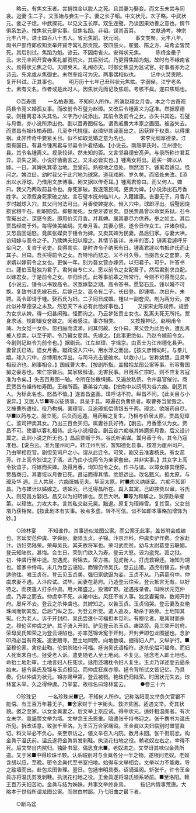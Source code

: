 <!-- { "loadSidebar": true } -->
　　略云。有焦文玉者。尝捐馆金以脱人之死。且其妻为娶妾。而文玉未尝与同衾。迨妻 生二子。文玉始与妾生一子。妻之长子韬。中文状元。次子略。中武状元。妾之子熄。中武探花。以见文玉长厚。双生连璧。乃谈因果劝善之意也。情节俱系生造。惟焦状元是实事。但焦名蹈。非韬。误其音耳。 
　　文献通考。神宗元丰八年。进士四百八十五人。省元焦蹈。状元同。 
　　事文类聚。元丰八年。尙书户部侍郞权知贡举开寳寺寓礼部贡院。夜四鼓火。翟曼、陈之方、马希孟皆焚死。其后别试。焦蹈为魁。谚云。不因南省火。安得状元焦。 
　　陈绛金罍子云。宋元丰间开寳寺寓礼部贡院火。其后别试。乃更得焦蹈为魁。故时有不缘南省火。焉得状元焦之句。天顺癸未。礼闱亦灾。时御史焦显为监试官。好事者亦为之诗云。先兆或从焦御史。未然奎焰可为灾。两事偶相似也。 
　　记中火焚贡院。复开科试。正其事也。 
　　明万历十七年己丑科状元焦竑。字弱侯。江宁老名士。素有文名。作者或是此时人。因焦状元而记及焦蹈。考核不眞。遂曰焦韬也。 

　　○百寿图 
　　一名柏寿图。不知何人所作。所演赵璋女月香。本之今古奇观两县令竞义婚孤女事。而改前令石璧为赵璋。又改后令锺离义为寇准。然据厚德录。则锺离君本失其名。义字乃小说添出。其前令及前令之女。亦失书其姓。石璧与月香。亦小说所添出也。剧以百寿图标名。谓贵戚曹大本家之画图。被盗失去。而贾昌有祖传柏寿图。几至李代桃僵。赵璋辩其诬而出之。因获罪于权贵。以得重祸。此非传奇中要紧关目。似不如取竞婚之意为名也。 
　　宋李元纲厚德录。江南有国日。有县令锺离君与邻县令许君结婚。【小说云。南唐李氏时。江州德化县。其令名锺离义。视录较详。然未知的否。又言邻县德安髙尹。与录所称许君互异。录失之简。小说好凿凿言之。又未必皆实也。】锺离女将出。适买一婢以从嫁。一日。其婢执箕帚治地。至堂前。熟视地之窊处。恻然泪下。锺离君适见。怪问之。婢泣曰。幼时我父于此穴地为球窝。道我戏剧。岁久矣。而窊处未改。【添出以水浮球。乃借用文彦博事。剧又据以传奇耳。】锺离君惊曰。而父何人。婢曰。我父乃两政前县令也。身死家破。我遂落民间。更卖为婢。【小说添出石月香姓字。又添叙身死家破之故。言石璧本抚州临川人。入籍建康。丧妻无子。月香八岁时蹴球入穴。其父问何法可出。月香使婢提水。倾入穴中。球即浮出。后璧因烧损官粮千石。削职赔偿。抑郁而死。女使牙婆官卖。县民贾昌曾以命案系狱。石令雪寃出之。深感令恩。即用价买月香。幷其婢。属其妻尽力供养。奉之如主。其后贾昌经商于外。每得佳美紬绢。先奉月香。其妻心愤。遂令日作女工。幷诸杂役。又恐昌回诟怒。竟属张媒卖于锺令为婢。又卖其婢为民妻。昌后归家。与妻大哄。访知嫁与高令之子。乃赎婢夫妇以赠之。其情节甚详。未审的否。】锺离君遽呼牙侩问之。复咨于老吏。具得其实。是时许令子纳釆有日。锺离君遽以书抵许氏而止其子。且曰。吾买得前令之女。吾特怜而悲之。义不可久辱。当掇吾女之奁篚。先求婿以嫁前令之女也。更俟一年。别为吾女营办嫁资。以归君子。可乎。许答书曰。蘧伯玉耻独为君子。君何自专仁义。愿以前令之女配吾子。然后君别求良配。以嫁君女。于是前令之女。卒归许氏。此等事前辈之所常行。今则不可得而见矣。【小说云。锺令以书致高令。求宽嫁娶之期。高令答书。愿娶石氏。锺以婚不可换。复致书请先嫁石氏。后嫁己女。高令有二子。长曰登。即锺壻。次曰升。未聘。高令即请于锺。娶石氏为妇。二子同日成婚。锺以一副奁资。剖为两分云。按此似补厚德录之未及。然恐天下未必有此恰好事也。】 
　　又按宋史陈规传。规尝为女求从婢。得一妇甚闲雅。怪而询之。乃云梦张贡士女也。乱离夫死无所托。鬻身求活。规即辍女奁嫁之。闻者感泣。事亦相类。 
　　又按搜神记。赵明甫令蒲。为女觅一女仆。忽扫庭而流涕。问其何故。女仆曰。某父尝为此邑令。遭乱离被人掠卖。以至于斯。令乃辍女奁具。先嫁之。【此事更绝似。乃赵令嫁前令女。今剧则记赵令为前令也。】据剧云。江左赵璋、字瑶京。由贡士为江州德化县尹。妻曾氏已故。遗女月香。蹴踘滚入穴中。用水浮之而出。【按文彦博幼时。与羣儿嬉。球入穴中。彦博用水浮出。与司马光击瓮破水。以救小儿。皆称幼慧。且具宰相经济也。剧事相合。】国戚曹大本。【按剧所指。盖掇拾龙图公案等事。形容曹国舅之豪恶也。宋仁宗曹后。其家极醇谨。无害民事。且旣系仁宗时。则不应复言寇准为令矣。】失去百寿图一轴。令所在张檄缉捕。又遍放私债。令州县官催讨。商民贾昌有祖传柏寿图。王维所画。妻弟谷六痴。【按南中以鸱鸮为谷六痴。剧恶其人。为标此名也。怒昌不恤。】遂首昌盗画。璋呼诘不符。纵昌不问。【此关目与小说异。】又医人华■等以征债事。具呈于县。璋遍召负曹债者。取曹券当堂毁之。又捶曹所遣役。役乃构祸。罢璋官。且追璋抵偿债银五千两。璋忿。欲服药自尽。华■以药与之。服立死。后负而远遁。用药解之复生。乃相与侨居太原。贾昌见璋亡。监司押卖其女。乃出三百金买归。属妻谷氏好待。【剧云。月香愿认为女。贾昌不可。使妻以客礼相待。此与小说相合。剧云谷六痴嗾其姊磨折月香。后又设计鬻之。此则小说之所无也。】昌后贾贩于外。谷氏听弟谋。鬻月香于令。其令乃寇准也。【说白云。准为崖州司户。转江州判官。暂知德化县事。按准为崖州司户。乃由宰相贬官。剧但见司户之小。谓从此迁令。可笑。剧又云准妻杨氏。有女蕊芳。许上高令狄谊之子淸。此乃由小说两令为亲家套出。并非实事。】其女字上高令狄谊子。将嫁而买婢。及得月香。询知前令之女。作书与谊。以璋女嫁其侄原。贾昌商归。其妻诳以月香已死。昌诘而得其情。忿怒远出。改名甄义。抵太原。与璋及华 遇。三人共居。六痴诳姊觅夫。挈至太原。时■劝义纳继室。六痴不知即昌。乃与媒计以姊嫁之。诱姊云。已觅得昌所在。舆入其寓。己即挟赀以窜。谷氏入。则见昌方娶妇。昌又以为妇转嫁也。反目大哄。■等为和解之。狄原赴举擢第。以璋故。力攻大本。言其私交赵元昊。黜退。原复为璋辨雪。复其官。父女翁壻乃获相聚。【按此剧本有实事。妆点多虚。转不可信。似不如即本事略加增饰为妙。】 

　　○琼林宴 
　　不知谁作。其事迹似龙图公案。而公案无此事。盖皆附会成编也。言延安范仲虞、字舜臣。妻陆玉贞。子锦。汴京开科。仲虞卖驴作费。全家赴汴。访妇弟陆荣。荣母吴氏。其夫故将军也。荣习武而贫。幼与太尉葛登云联姻。登云知陆贫。甚悔。会生日。荣到门欲入为寿。登云大怒。诬为盗党。寘之狱。初、仲虞行至中途。忽遇虎。衔锦去。荣方樵。见虎衔人。打虎救锦还。始知为甥也。留家中侍母。未几为登云诬陷。而锦仍侍吴氏。登云出猎。遇虎衔锦去。仲虞适他往。唯玉贞在。登云见玉贞美。强归家欲逼为妾。玉贞不从。乃羁葛府中。仲虞求妻不遇。入汴应试。试毕。闻妻在葛府。乃造登云往索。登云抵言无有。以好待之。而夜遣人打杀仲虞。用大箱盛之。投诸旷野。途遇报录者。叫唤状元范仲虞。乃弃之而去。仲虞幸不死。从箱中出。风狂不省人事。独念妻寃抑。数闯开封府。屡斥不去。登云之杀仲虞也。其婢知之。以吿玉贞。玉贞恸哭。登云妻及女艳珠闻而悯其寃。启后门纵之去。为登云所觉。遣人追及。勒杀于路旁。土地知其寃。化为老人。诉于开封府。吴氏尝遣仆可福担本觅利。有穆伦者。取其财而杀之。穆伦买仲虞之驴。其子骑入开封。驴见登云杀玉贞。瘗路旁。竟三突开封府。荣母吴氏知荣之为登云诬陷也。亦率范锦诉寃于开封。开封尹即包龙图拯也。念驴叩府必当有奇寃。遣吏跟寻。至土地祠旁。向地数嗅。掘得妇人尸。又纵驴行。■至穆伦家。禽伦赴鞫。伦供杀陆仆可福。拯询吴氏语相符。遂杀伦偿可福命。而妇人死案未白也。拯受老人诉。遣吏随老人至土地祠。不复见。拯念老人即土地也。命抬土地赴审。土地言妇人枉死状。拯用还魂枕令妇人复生。玉贞乃详述登云逼杀始末。拯令吴氏及锦与玉贞相见。而仲虞狂疾亦瘳。拯令背所试文皆记忆。乃具奏。仍以仲虞为状元。锦亦赐甲第。登云被戮。艳珠仍归陆荣。时因状元失去。琼林宴未举。久之得仲虞。乃举宴。故标名曰琼林宴云。 
　　●卷三十六 

　　○珍珠记 
　　一名珍珠米■记。不知何人所作。记称洛阳高文举负欠官银不能偿。有王百万年暮无子。■舍家财于十字街头。救济贫困。适遇文举。奇其状貌。邀之至家。以女金眞妻之。后文举上京应试。得中状元。适奸相温阁者。有次女未字。竟逼赘文举为壻。文举念王氏恩重。暗遣张千持书迎之。张千携书为温氏所见。拆改语意。致张千至洛。为王百万合家痛殴。王金眞以夫妇临别时盟誓眞切。料文举必不负心。亲至京访之。値文举召入内院。数月未回。张千衔前忿。构金眞于温氏前。温氏遂将金眞剪发剥鞋。执浇花扫地之役。赖老奴左右之。幸得不死。后文举自内院归。独卧书室。偶思食米■。老奴进之。文举讶其味似金眞所造。又于米■中得珍珠半颗。认系临别时与金眞各分一半之物。遂根问老奴。老奴含胡以应。至晚。密令金眞代至书室扫地。始得与文举相会。文举以力不能救。导之踰墙而出。赴包龙图吿理。翌日。包拯审明具奏。诏谪温阁。斩张千。许令王金眞亦将温氏剪发剥鞋。执浇花扫地之役。王金眞遂将温氏锁系轿前。■至洛阳。赖王百万夫妇苦劝。金眞与结为姊妹。共事文举终身焉。 
　　按记内情事荒唐。大略本于世俗所谓龙图公案。而宾白村鄙。乃弋阳曲之最下者。 

　　○断乌盆 
